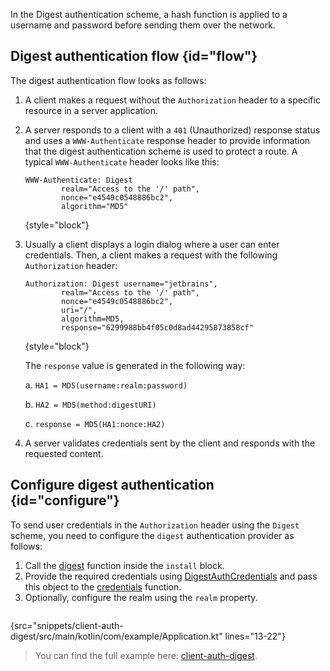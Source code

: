 [//]: # (title: Digest authentication)

<tldr>
<var name="example_name" value="client-auth-digest"/>
<include from="lib.topic" element-id="download_example"/>
</tldr>

In the Digest authentication scheme, a hash function is applied to a username and password before sending them over the network. 

## Digest authentication flow {id="flow"}

The digest authentication flow looks as follows:

1. A client makes a request without the `Authorization` header to a specific resource in a server application.
2. A server responds to a client with a `401` (Unauthorized) response status and uses a `WWW-Authenticate` response header to provide information that the digest authentication scheme is used to protect a route. A typical `WWW-Authenticate` header looks like this:

   ```
   WWW-Authenticate: Digest
           realm="Access to the '/' path",
           nonce="e4549c0548886bc2",
           algorithm="MD5"
   ```
   {style="block"}

3. Usually a client displays a login dialog where a user can enter credentials. Then, a client makes a request with the following `Authorization` header:

   ```
   Authorization: Digest username="jetbrains",
           realm="Access to the '/' path",
           nonce="e4549c0548886bc2",
           uri="/",
           algorithm=MD5,
           response="6299988bb4f05c0d8ad44295873858cf"
   ```
   {style="block"}

   The `response` value is generated in the following way:

   a. `HA1 = MD5(username:realm:password)`

   b. `HA2 = MD5(method:digestURI)`

   c. `response = MD5(HA1:nonce:HA2)`

4. A server validates credentials sent by the client and responds with the requested content.


## Configure digest authentication {id="configure"}

To send user credentials in the `Authorization` header using the `Digest` scheme, you need to configure the `digest` authentication provider as follows:

1. Call the [digest](https://api.ktor.io/ktor-client/ktor-client-plugins/ktor-client-auth/io.ktor.client.plugins.auth.providers/digest.html) function inside the `install` block.
2. Provide the required credentials using [DigestAuthCredentials](https://api.ktor.io/ktor-client/ktor-client-plugins/ktor-client-auth/io.ktor.client.plugins.auth.providers/-digest-auth-credentials/index.html) and pass this object to the [credentials](https://api.ktor.io/ktor-client/ktor-client-plugins/ktor-client-auth/io.ktor.client.plugins.auth.providers/-digest-auth-config/credentials.html) function.
3. Optionally, configure the realm using the `realm` property.


```kotlin
```
{src="snippets/client-auth-digest/src/main/kotlin/com/example/Application.kt" lines="13-22"}

> You can find the full example here: [client-auth-digest](https://github.com/ktorio/ktor-documentation/tree/%current-branch%/codeSnippets/snippets/client-auth-digest).